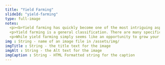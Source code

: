 ```yaml
--- 
title: "Yield Farming"
slideId: "yield-farming"
type: full-image
notes: 
  <p><b>Yield farming has quickly become one of the most intriguing aspects of a developed DeFi ecosystem. As we just discussed, there is now a major focus on using your cryptocurrency for activities in the hopes that they will grow. This can be done in a variety of ways; it’s important to note that Yield farming is an umbrella term that simply describes making your crypto work for you so it has the opportunity to grow into more cryptocurrency.</b></p>
  <p>Yield farming is a general classification. There are many specific activities that are considered yield farming. This can range from simply making your crypto available for trade or lending to taking out a variety of complex leveraged loans in order to gain a return on your original investment. The most creative yield farmers use tactics such as margin trading and a series of loans and lending activity in order to garner consistent returns. More and more users are entering the cryptocurrency space. Those that already have are now afforded the opportunity to let their cryptocurrency grow via yield farming.While yield farming simply seems like an opportunity to grow your cryptocurrency, it’s popularity can also be attributed to the trend of mass innovation in the DeFi space. There are options to grow your crypto, ranging from risky to relatively conservative. Let’s take the next few slides to examining how yield farming works in a variety of ways. </p>
  <p>While yield farming simply seems like an opportunity to grow your cryptocurrency, it’s popularity can also be attributed to the trend of mass innovation in the DeFi space. There are options to grow your crypto, ranging from risky to relatively conservative. Let’s take the next few slides to examining how yield farming works in a variety of ways.</p>
img : String - name of an image file in /assets/img/
imgTitle : String - the title text for the image
imgAlt : String - the Alt text for the image
imgCaption : String - HTML Formatted string for the caption
---
```

